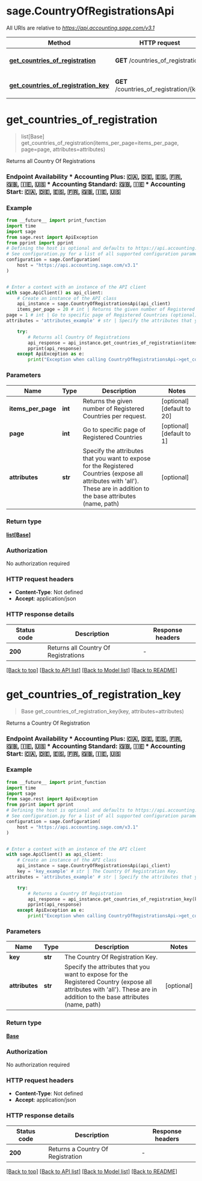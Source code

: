 # sage.CountryOfRegistrationsApi

All URIs are relative to *https://api.accounting.sage.com/v3.1*

Method | HTTP request | Description
------------- | ------------- | -------------
[**get_countries_of_registration**](CountryOfRegistrationsApi.md#get_countries_of_registration) | **GET** /countries_of_registration | Returns all Country Of Registrations
[**get_countries_of_registration_key**](CountryOfRegistrationsApi.md#get_countries_of_registration_key) | **GET** /countries_of_registration/{key} | Returns a Country Of Registration


# **get_countries_of_registration**
> list[Base] get_countries_of_registration(items_per_page=items_per_page, page=page, attributes=attributes)

Returns all Country Of Registrations

### Endpoint Availability  * Accounting Plus: 🇨🇦, 🇩🇪, 🇪🇸, 🇫🇷, 🇬🇧, 🇮🇪, 🇺🇸 * Accounting Standard: 🇬🇧, 🇮🇪 * Accounting Start: 🇨🇦, 🇩🇪, 🇪🇸, 🇫🇷, 🇬🇧, 🇮🇪, 🇺🇸

### Example

```python
from __future__ import print_function
import time
import sage
from sage.rest import ApiException
from pprint import pprint
# Defining the host is optional and defaults to https://api.accounting.sage.com/v3.1
# See configuration.py for a list of all supported configuration parameters.
configuration = sage.Configuration(
    host = "https://api.accounting.sage.com/v3.1"
)


# Enter a context with an instance of the API client
with sage.ApiClient() as api_client:
    # Create an instance of the API class
    api_instance = sage.CountryOfRegistrationsApi(api_client)
    items_per_page = 20 # int | Returns the given number of Registered Countries per request. (optional) (default to 20)
page = 1 # int | Go to specific page of Registered Countries (optional) (default to 1)
attributes = 'attributes_example' # str | Specify the attributes that you want to expose for the Registered Countries (expose all attributes with 'all'). These are in addition to the base attributes (name, path) (optional)

    try:
        # Returns all Country Of Registrations
        api_response = api_instance.get_countries_of_registration(items_per_page=items_per_page, page=page, attributes=attributes)
        pprint(api_response)
    except ApiException as e:
        print("Exception when calling CountryOfRegistrationsApi->get_countries_of_registration: %s\n" % e)
```

### Parameters

Name | Type | Description  | Notes
------------- | ------------- | ------------- | -------------
 **items_per_page** | **int**| Returns the given number of Registered Countries per request. | [optional] [default to 20]
 **page** | **int**| Go to specific page of Registered Countries | [optional] [default to 1]
 **attributes** | **str**| Specify the attributes that you want to expose for the Registered Countries (expose all attributes with &#39;all&#39;). These are in addition to the base attributes (name, path) | [optional] 

### Return type

[**list[Base]**](Base.md)

### Authorization

No authorization required

### HTTP request headers

 - **Content-Type**: Not defined
 - **Accept**: application/json

### HTTP response details
| Status code | Description | Response headers |
|-------------|-------------|------------------|
**200** | Returns all Country Of Registrations |  -  |

[[Back to top]](#) [[Back to API list]](../README.md#documentation-for-api-endpoints) [[Back to Model list]](../README.md#documentation-for-models) [[Back to README]](../README.md)

# **get_countries_of_registration_key**
> Base get_countries_of_registration_key(key, attributes=attributes)

Returns a Country Of Registration

### Endpoint Availability  * Accounting Plus: 🇨🇦, 🇩🇪, 🇪🇸, 🇫🇷, 🇬🇧, 🇮🇪, 🇺🇸 * Accounting Standard: 🇬🇧, 🇮🇪 * Accounting Start: 🇨🇦, 🇩🇪, 🇪🇸, 🇫🇷, 🇬🇧, 🇮🇪, 🇺🇸

### Example

```python
from __future__ import print_function
import time
import sage
from sage.rest import ApiException
from pprint import pprint
# Defining the host is optional and defaults to https://api.accounting.sage.com/v3.1
# See configuration.py for a list of all supported configuration parameters.
configuration = sage.Configuration(
    host = "https://api.accounting.sage.com/v3.1"
)


# Enter a context with an instance of the API client
with sage.ApiClient() as api_client:
    # Create an instance of the API class
    api_instance = sage.CountryOfRegistrationsApi(api_client)
    key = 'key_example' # str | The Country Of Registration Key.
attributes = 'attributes_example' # str | Specify the attributes that you want to expose for the Registered Country (expose all attributes with 'all'). These are in addition to the base attributes (name, path) (optional)

    try:
        # Returns a Country Of Registration
        api_response = api_instance.get_countries_of_registration_key(key, attributes=attributes)
        pprint(api_response)
    except ApiException as e:
        print("Exception when calling CountryOfRegistrationsApi->get_countries_of_registration_key: %s\n" % e)
```

### Parameters

Name | Type | Description  | Notes
------------- | ------------- | ------------- | -------------
 **key** | **str**| The Country Of Registration Key. | 
 **attributes** | **str**| Specify the attributes that you want to expose for the Registered Country (expose all attributes with &#39;all&#39;). These are in addition to the base attributes (name, path) | [optional] 

### Return type

[**Base**](Base.md)

### Authorization

No authorization required

### HTTP request headers

 - **Content-Type**: Not defined
 - **Accept**: application/json

### HTTP response details
| Status code | Description | Response headers |
|-------------|-------------|------------------|
**200** | Returns a Country Of Registration |  -  |

[[Back to top]](#) [[Back to API list]](../README.md#documentation-for-api-endpoints) [[Back to Model list]](../README.md#documentation-for-models) [[Back to README]](../README.md)

